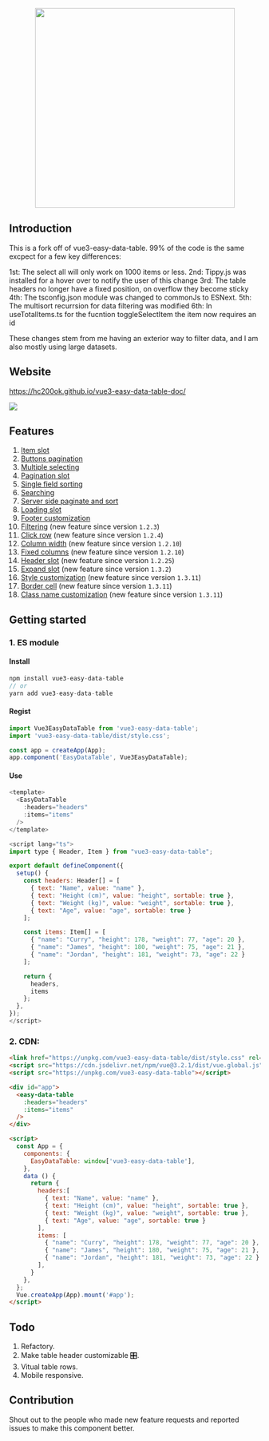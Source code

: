 <p align="center">
<img src="logo.png"  width="400"/ />
</p>

## Introduction

This is a fork off of vue3-easy-data-table. 99% of the code is the same excpect for a few key differences:

1st: The select all will only work on 1000 items or less.
2nd: Tippy.js was installed for a hover over to notify the user of this change
3rd: The table headers no longer have a fixed position, on overflow they become sticky
4th: The tsconfig.json module was changed to commonJs to ESNext.
5th: The multisort recurrsion for data filtering was modified
6th: In useTotalItems.ts for the fucntion toggleSelectItem the item now requires an id

These changes stem from me having an exterior way to filter data, and I am also mostly using large datasets.

## Website
https://hc200ok.github.io/vue3-easy-data-table-doc/

<img src="./images/demo.png"  />

## Features
1. [Item slot](https://hc200ok.github.io/vue3-easy-data-table-doc/features/item-slot.html)
2. [Buttons pagination](https://hc200ok.github.io/vue3-easy-data-table-doc/features/buttons-pagination.html)
3. [Multiple selecting](https://hc200ok.github.io/vue3-easy-data-table-doc/features/multiple-selecting.html)
4. [Pagination slot](https://hc200ok.github.io/vue3-easy-data-table-doc/features/pagination-slot.html)
5. [Single field sorting](https://hc200ok.github.io/vue3-easy-data-table-doc/features/single-field-sorting.html)
6. [Searching](https://hc200ok.github.io/vue3-easy-data-table-doc/features/searching.html)
7. [Server side paginate and sort](https://hc200ok.github.io/vue3-easy-data-table-doc/features/server-side-paginate-and-sort.html)
8. [Loading slot](https://hc200ok.github.io/vue3-easy-data-table-doc/features/loading-slot.html)
9. [Footer customization](https://hc200ok.github.io/vue3-easy-data-table-doc/features/footer-customization.html)
10. [Filtering](https://hc200ok.github.io/vue3-easy-data-table-doc/features/filtering.html) (new feature since version `1.2.3`)
11. [Click row](https://hc200ok.github.io/vue3-easy-data-table-doc/features/click-row.html) (new feature since version `1.2.4`)
12. [Column width](https://hc200ok.github.io/vue3-easy-data-table-doc/features/column-width.html) (new feature since version `1.2.10`)
13. [Fixed columns](https://hc200ok.github.io/vue3-easy-data-table-doc/features/fixed-column.html) (new feature since version `1.2.10`)
14. [Header slot](https://hc200ok.github.io/vue3-easy-data-table-doc/features/header-slot.html) (new feature since version `1.2.25`)
15. [Expand slot](https://hc200ok.github.io/vue3-easy-data-table-doc/features/expand-slot.html) (new feature since version `1.3.2`)
16. [Style customization](https://hc200ok.github.io/vue3-easy-data-table-doc/features/style-customization.html) (new feature since version `1.3.11`)
17. [Border cell](https://hc200ok.github.io/vue3-easy-data-table-doc/features/border-cell.html) (new feature since version `1.3.11`)
18. [Class name customization](https://hc200ok.github.io/vue3-easy-data-table-doc/features/class-name-customization.html) (new feature since version `1.3.11`)

## Getting started
### 1. ES module
#### Install
```js
npm install vue3-easy-data-table
// or
yarn add vue3-easy-data-table
```

#### Regist
```js
import Vue3EasyDataTable from 'vue3-easy-data-table';
import 'vue3-easy-data-table/dist/style.css';

const app = createApp(App);
app.component('EasyDataTable', Vue3EasyDataTable);
```

#### Use
```js
<template>
  <EasyDataTable
    :headers="headers"
    :items="items"
  />
</template>

<script lang="ts">
import type { Header, Item } from "vue3-easy-data-table";

export default defineComponent({
  setup() {
    const headers: Header[] = [
      { text: "Name", value: "name" },
      { text: "Height (cm)", value: "height", sortable: true },
      { text: "Weight (kg)", value: "weight", sortable: true },
      { text: "Age", value: "age", sortable: true }
    ];

    const items: Item[] = [
      { "name": "Curry", "height": 178, "weight": 77, "age": 20 },
      { "name": "James", "height": 180, "weight": 75, "age": 21 },
      { "name": "Jordan", "height": 181, "weight": 73, "age": 22 }
    ];

    return {
      headers,
      items
    };
  },
});
</script>
```

### 2. CDN:
```html
<link href="https://unpkg.com/vue3-easy-data-table/dist/style.css" rel="stylesheet">
<script src="https://cdn.jsdelivr.net/npm/vue@3.2.1/dist/vue.global.js"></script>
<script src="https://unpkg.com/vue3-easy-data-table"></script>

<div id="app">
  <easy-data-table
    :headers="headers"
    :items="items"
  />
</div>

<script>
  const App = {
    components: {
      EasyDataTable: window['vue3-easy-data-table'],
    },
    data () {
      return {
        headers:[
          { text: "Name", value: "name" },
          { text: "Height (cm)", value: "height", sortable: true },
          { text: "Weight (kg)", value: "weight", sortable: true },
          { text: "Age", value: "age", sortable: true }
        ],
        items: [
          { "name": "Curry", "height": 178, "weight": 77, "age": 20 },
          { "name": "James", "height": 180, "weight": 75, "age": 21 },
          { "name": "Jordan", "height": 181, "weight": 73, "age": 22 }
        ],
      }
    },
  };
  Vue.createApp(App).mount('#app');
</script>
```

## Todo
1. Refactory.
3. Make table header customizable 🎛️.
4. Vitual table rows.
5. Mobile responsive.

## Contribution
Shout out to the people who made new feature requests and reported issues to make this component better.
